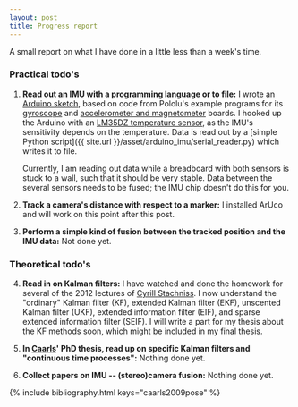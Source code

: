 ```yaml
---
layout: post
title: Progress report
---
```


A small report on what I have done in a little less than a week's time.

### Practical todo's ###
1. **Read out an IMU with a programming language or to file:**
   I wrote an [Arduino sketch]({{site.url}}/assets/arduino_imu/tempimu.ino), based on code from Pololu's example programs for its [gyroscope](https://github.com/pololu/lsm303-arduino/blob/master/LSM303/examples/Serial/Serial.ino) and [accelerometer and magnetometer](https://github.com/pololu/l3g-arduino/blob/master/L3G/examples/Serial/Serial.ino) boards.  I hooked up the Arduino with an [LM35DZ temperature sensor](http://www.ti.com/lit/ds/symlink/lm35.pdf), as the IMU's sensitivity depends on the temperature.  Data is read out by a [simple Python script]({{ site.url }}/asset/arduino_imu/serial_reader.py) which writes it to file.  

   Currently, I am reading out data while a breadboard with both sensors is stuck to a wall, such that it should be very stable.  Data between the several sensors needs to be fused; the IMU chip doesn't do this for you.

2. **Track a camera's distance with respect to a marker:** 
   I installed ArUco and will work on this point after this post.

3. **Perform a simple kind of fusion between the tracked position and the IMU data:**
   Not done yet. 

### Theoretical todo's ###
4. **Read in on Kalman filters:**
   I have watched and done the homework for several of the 2012 lectures of  [Cyrill Stachniss](http://ais.informatik.uni-freiburg.de/teaching/ws12/mapping/).  I now understand the "ordinary" Kalman filter (KF), extended Kalman filter (EKF), unscented Kalman filter (UKF), extended information filter (EIF), and sparse extended information filter (SEIF).  I will write a part for my thesis about the KF methods soon, which might be included in my final thesis.

5. **In [Caarls](#caarls2009pose)' PhD thesis, read up on specific Kalman filters and "continuous time processes":**
   Nothing done yet.

6. **Collect papers on IMU -- (stereo)camera fusion:**
   Nothing done yet.

{% include bibliography.html keys="caarls2009pose" %}
